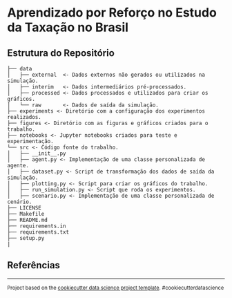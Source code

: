 # Aprendizado por Reforço no Estudo da Taxação no Brasil


## Estrutura do Repositório

```
├── data
│   ├── external  <- Dados externos não gerados ou utilizados na simulação.
│   ├── interim   <- Dados intermediários pré-processados.
│   ├── processed <- Dados processados e utilizados para criar os gráficos.
│   └── raw       <- Dados de saída da simulação.
├── experiments <- Diretório com a configuração dos experimentos realizados.
├── figures <- Diretório com as figuras e gráficos criados para o trabalho.
├── notebooks <- Jupyter notebooks criados para teste e experimentação.
└── src <- Código fonte do trabalho.
│   ├── __init__.py
│   ├── agent.py <- Implementação de uma classe personalizada de agente.
│   ├── dataset.py <- Script de transformação dos dados de saída da simulação.
│   ├── plotting.py <- Script para criar os gráficos do trabalho.
│   ├── run_simulation.py <- Script que roda os experimentos.
│   ├── scenario.py <- Implementação de uma classe personalizada de cenário.
├── LICENSE
├── Makefile
├── README.md
├── requirements.in
├── requirements.txt
├── setup.py
|
```


## Referências


---

<p><small>Project based on the <a target="_blank" href="https://drivendata.github.io/cookiecutter-data-science/">cookiecutter data science project template</a>. #cookiecutterdatascience</small></p>
